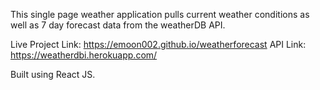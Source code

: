 This single page weather application pulls current weather conditions as well as 7 day forecast data from the weatherDB API.

Live Project Link: https://emoon002.github.io/weatherforecast
API Link: https://weatherdbi.herokuapp.com/

Built using React JS.